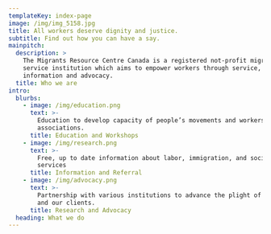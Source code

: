 ```yaml
---
templateKey: index-page
image: /img/img_5158.jpg
title: All workers deserve dignity and justice.
subtitle: Find out how you can have a say.
mainpitch:
  description: >
    The Migrants Resource Centre Canada is a registered not-profit migrant
    service institution which aims to empower workers through service,
    information and advocacy.
  title: Who we are
intro:
  blurbs:
    - image: /img/education.png
      text: >-
        Education to develop capacity of people’s movements and workers
        associations.
      title: Education and Workshops
    - image: /img/research.png
      text: >-
        Free, up to date information about labor, immigration, and social
        services
      title: Information and Referral
    - image: /img/advocacy.png
      text: >-
        Partnership with various institutions to advance the plight of workers
        and our clients.
      title: Research and Advocacy
  heading: What we do
---
```


